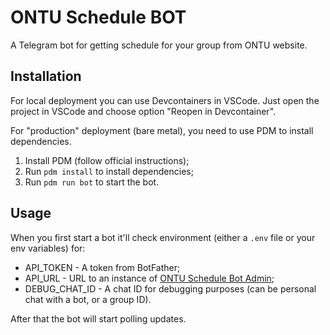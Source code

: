 # ONTU Schedule BOT

A Telegram bot for getting schedule for your group from ONTU website.

## Installation

For local deployment you can use Devcontainers in VSCode. Just open the project in VSCode and choose option "Reopen in Devcontainer".

For "production" deployment (bare metal), you need to use PDM to install dependencies.

1. Install PDM (follow official instructions);
2. Run `pdm install` to install dependencies;
3. Run `pdm run bot` to start the bot.

## Usage

When you first start a bot it'll check environment (either a `.env` file or your env variables) for:
- API_TOKEN - A token from BotFather;
- API_URL - URL to an instance of [ONTU Schedule Bot Admin](https://github.com/Wandering-Cursor/ontu-schedule-bot-admin);
- DEBUG_CHAT_ID - A chat ID for debugging purposes (can be personal chat with a bot, or a group ID).

After that the bot will start polling updates.
